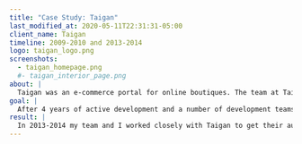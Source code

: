 ```yaml
---
title: "Case Study: Taigan"
last_modified_at: 2020-05-11T22:31:31-05:00
client_name: Taigan
timeline: 2009-2010 and 2013-2014
logo: taigan_logo.png
screenshots:
  - taigan_homepage.png
  #- taigan_interior_page.png
about: |
  Taigan was an e-commerce portal for online boutiques. The team at Taigan scoured the globe in search of the most talented designers and unique products to bring customers the most comprehensive collection of extraordinary shops, passionate purveyors, and wonderful things. Their collection featured distinguished wineries, luxury boutiques, emerging designers, artisanal food purveyors, unique children’s wear and more.
goal: |
  After 4 years of active development and a number of development teams (including myself in 2009/10), Taigan's eCommerce platform was suffering from performance and security issues. We were brought in to repair their test suite and get them onto the latest versions of Ruby and Rails.
result: |
  In 2013-2014 my team and I worked closely with Taigan to get their automated test suite running again, and then to upgrade their codebase from ruby 1.8 to ruby 1.9, and then from Rails 2.3 to Rails 3.2. We also helped Taigan interview their maintenance development team and subsequently worked with them as technical advisors. In previous projects (2009-2010) we implemented an updated shopping cart system and Taigan Gold, their premium membership service.
---
```

